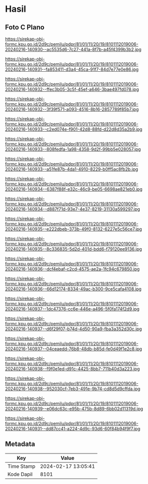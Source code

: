 # Hasil

## Foto C Plano

https://sirekap-obj-formc.kpu.go.id/2d9c/pemilu/pdpr/81/01/11/20/19/8101112019006-20240216-140930--ac5535d6-7c27-441a-8f7b-a45f4399b3b2.jpg

https://sirekap-obj-formc.kpu.go.id/2d9c/pemilu/pdpr/81/01/11/20/19/8101112019006-20240216-140931--fa853411-d3a4-45ca-91f7-84d7e77e0e86.jpg

https://sirekap-obj-formc.kpu.go.id/2d9c/pemilu/pdpr/81/01/11/20/19/8101112019006-20240216-140932--ffec3b05-3c5f-45ef-a646-3bae497fd078.jpg

https://sirekap-obj-formc.kpu.go.id/2d9c/pemilu/pdpr/81/01/11/20/19/8101112019006-20240216-140932--3f39f571-a093-4516-8b16-2857789f85b7.jpg

https://sirekap-obj-formc.kpu.go.id/2d9c/pemilu/pdpr/81/01/11/20/19/8101112019006-20240216-140933--c2ed074e-f901-42d8-88fd-d22d8d35a2b9.jpg

https://sirekap-obj-formc.kpu.go.id/2d9c/pemilu/pdpr/81/01/11/20/19/8101112019006-20240216-140933--808fedfa-1a98-4358-9d2f-99bb5e028057.jpg

https://sirekap-obj-formc.kpu.go.id/2d9c/pemilu/pdpr/81/01/11/20/19/8101112019006-20240216-140933--a51fe87b-4da1-4910-8229-b0ff5ac8fb2b.jpg

https://sirekap-obj-formc.kpu.go.id/2d9c/pemilu/pdpr/81/01/11/20/19/8101112019006-20240216-140934--6387f88f-e32c-46c9-be05-6698ae821eb0.jpg

https://sirekap-obj-formc.kpu.go.id/2d9c/pemilu/pdpr/81/01/11/20/19/8101112019006-20240216-140934--d887f71d-93e7-4e37-8219-31130a599297.jpg

https://sirekap-obj-formc.kpu.go.id/2d9c/pemilu/pdpr/81/01/11/20/19/8101112019006-20240216-140935--e222dbeb-373b-49f0-8132-6227e5c56ce7.jpg

https://sirekap-obj-formc.kpu.go.id/2d9c/pemilu/pdpr/81/01/11/20/19/8101112019006-20240216-140935--8c336835-5d2d-401d-bdd6-f79120ee9136.jpg

https://sirekap-obj-formc.kpu.go.id/2d9c/pemilu/pdpr/81/01/11/20/19/8101112019006-20240216-140936--dcf4ebaf-c2cd-4575-ae2a-1fc94c679850.jpg

https://sirekap-obj-formc.kpu.go.id/2d9c/pemilu/pdpr/81/01/11/20/19/8101112019006-20240216-140936--66d12174-8334-49ac-b300-9ce5cafa4108.jpg

https://sirekap-obj-formc.kpu.go.id/2d9c/pemilu/pdpr/81/01/11/20/19/8101112019006-20240216-140937--1dc47376-cc6e-446e-a496-5f0fa174f2d9.jpg

https://sirekap-obj-formc.kpu.go.id/2d9c/pemilu/pdpr/81/01/11/20/19/8101112019006-20240216-140937--d6f29f07-b74d-4d50-90a9-fba3a352d30c.jpg

https://sirekap-obj-formc.kpu.go.id/2d9c/pemilu/pdpr/81/01/11/20/19/8101112019006-20240216-140937--04ceaedd-76b8-48db-b85d-fe0d49f1e2c8.jpg

https://sirekap-obj-formc.kpu.go.id/2d9c/pemilu/pdpr/81/01/11/20/19/8101112019006-20240216-140938--f9f0e1ed-d91c-4425-8bb7-711b40d3a223.jpg

https://sirekap-obj-formc.kpu.go.id/2d9c/pemilu/pdpr/81/01/11/20/19/8101112019006-20240216-140938--952030cf-7eb3-491e-9b74-cd8d5d9cffda.jpg

https://sirekap-obj-formc.kpu.go.id/2d9c/pemilu/pdpr/81/01/11/20/19/8101112019006-20240216-140939--e06dc63c-e95b-475b-8d89-6bb02d11319d.jpg

https://sirekap-obj-formc.kpu.go.id/2d9c/pemilu/pdpr/81/01/11/20/19/8101112019006-20240216-140931--dd87cc41-a224-4d9c-93d6-60f84b94f9f7.jpg


## Metadata

| Key        | Value               |
| ---------- | ------------------- |
| Time Stamp | 2024-02-17 13:05:41 |
| Kode Dapil | 8101                |



